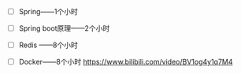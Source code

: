 - [ ] Spring——1个小时
- [ ] Spring boot原理——2个小时
- [ ] Redis  ——8个小时
- [ ] Docker——8个小时  https://www.bilibili.com/video/BV1og4y1q7M4








